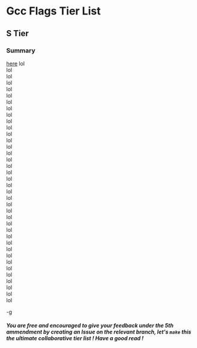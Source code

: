 # Gcc Flags Tier List
## S Tier
### Summary
[here](#g)
lol    
lol    
lol    
lol    
lol    
lol    
lol    
lol    
lol      
lol    
lol    
lol    
lol    
lol    
lol    
lol    
lol    
lol    
lol      
lol    
lol    
lol    
lol    
lol    
lol    
lol    
lol    
lol    
lol      
lol    
lol    
lol    
lol    
lol    
lol    
lol    
lol    
lol    
<dt id:g> -g</dt> 




##### You are free and encouraged to give your feedback under the 5th ammendment by creating an Issue on the relevant branch, let's _```make```_ this the ultimate collaborative tier list ! Have a good read !





















[^1]: Note: This will focus manly on C related flags
[^2]: Note: There are **WAY** too many flags for me to realistically rate all of them before 2026
[^3]: Note: This is only my humble opinion, do more constructive critisism and less death treat
